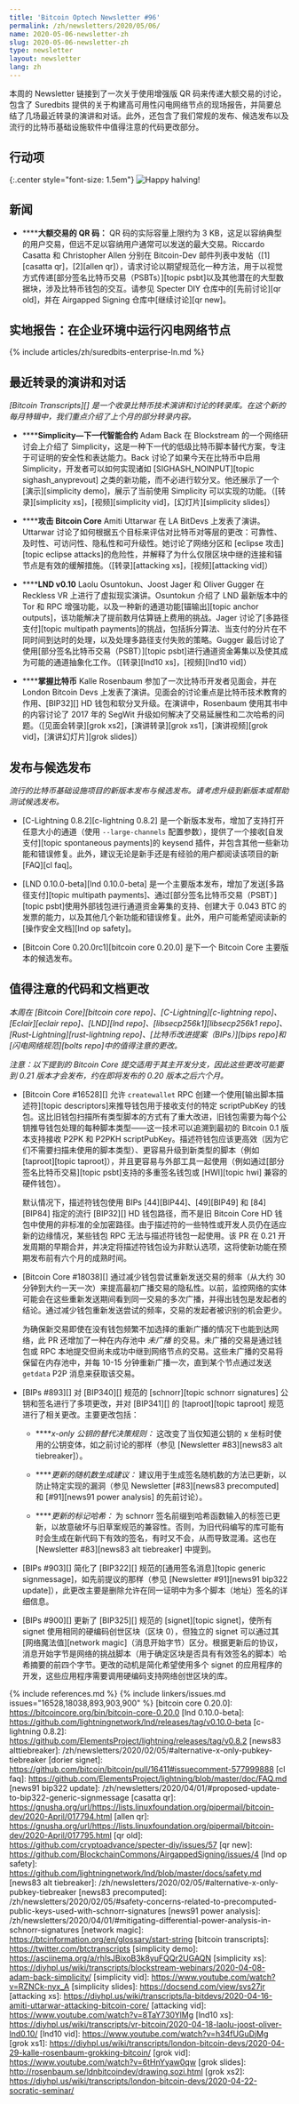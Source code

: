 ```yaml
---
title: 'Bitcoin Optech Newsletter #96'
permalink: /zh/newsletters/2020/05/06/
name: 2020-05-06-newsletter-zh
slug: 2020-05-06-newsletter-zh
type: newsletter
layout: newsletter
lang: zh
---
```

本周的 Newsletter 链接到了一次关于使用增强版 QR 码来传递大额交易的讨论，包含了 Suredbits 提供的关于构建高可用性闪电网络节点的现场报告，并简要总结了几场最近转录的演讲和对话。此外，还包含了我们常规的发布、候选发布以及流行的比特币基础设施软件中值得注意的代码更改部分。

## 行动项

<!-- $$\frac{50}{2^{\lfloor height/210000 \rfloor}}$$ -->

{:.center style="font-size: 1.5em"}
![Happy halving!](/img/posts/2020-05-halving.png)

## 新闻

- **<!--qr-codes-for-large-transactions-->****大额交易的 QR 码：** QR 码的实际容量上限约为 3 KB，这足以容纳典型的用户交易，但远不足以容纳用户通常可以发送的最大交易。Riccardo Casatta 和 Christopher Allen 分别在 Bitcoin-Dev 邮件列表中发帖（[1][casatta qr]，[2][allen qr]），请求讨论以期望规范化一种方法，用于以视觉方式传递[部分签名比特币交易（PSBTs）][topic psbt]以及其他潜在的大型数据块，涉及比特币钱包的交互。请参见 Specter DIY 仓库中的[先前讨论][qr old]，并在 Airgapped Signing 仓库中[继续讨论][qr new]。

## 实地报告：在企业环境中运行闪电网络节点

{% include articles/zh/suredbits-enterprise-ln.md %}

## 最近转录的演讲和对话

*[Bitcoin Transcripts][] 是一个收录比特币技术演讲和讨论的转录库。在这个新的 <!-- TODO: remove "new" next month --> 每月特辑中，我们重点介绍了上个月的部分转录内容。*

- **<!--simplicity-next-generation-smart-contracting-->****Simplicity—下一代智能合约** Adam Back 在 Blockstream 的一个网络研讨会上介绍了 Simplicity，这是一种下一代的低级比特币脚本替代方案，专注于可证明的安全性和表达能力。Back 讨论了如果今天在比特币中启用 Simplicity，开发者可以如何实现诸如 [SIGHASH_NOINPUT][topic sighash_anyprevout] 之类的新功能，而不必进行软分叉。他还展示了一个[演示][simplicity demo]，展示了当前使用 Simplicity 可以实现的功能。（[转录][simplicity xs]，[视频][simplicity vid]，[幻灯片][simplicity slides]）

- **<!--attacking-bitcoin-core-->****攻击 Bitcoin Core** Amiti Uttarwar 在 LA BitDevs 上发表了演讲。Uttarwar 讨论了如何根据五个目标来评估对比特币对等层的更改：可靠性、及时性、可访问性、隐私性和可升级性。她讨论了网络分区和 [eclipse 攻击][topic eclipse attacks]的危险性，并解释了为什么仅限区块中继的连接和锚节点是有效的缓解措施。（[转录][attacking xs]，[视频][attacking vid]）

- **<!--lnd-v0-10-->****LND v0.10** Laolu Osuntokun、Joost Jager 和 Oliver Gugger 在 Reckless VR 上进行了虚拟现实演讲。Osuntokun 介绍了 LND 最新版本中的 Tor 和 RPC 增强功能，以及一种新的通道功能[锚输出][topic anchor outputs]，该功能解决了提前数月估算链上费用的挑战。Jager 讨论了[多路径支付][topic multipath payments]的挑战，包括拆分算法、当支付的分片在不同时间到达时的处理，以及处理多路径支付失败的策略。Gugger 最后讨论了使用[部分签名比特币交易（PSBT）][topic psbt]进行通道资金筹集以及使其成为可能的通道抽象化工作。（[转录][lnd10 xs]，[视频][lnd10 vid]）

- **<!--grokking-bitcoin-->****掌握比特币** Kalle Rosenbaum 参加了一次比特币开发者见面会，并在 London Bitcoin Devs 上发表了演讲。见面会的讨论重点是比特币技术教育的作用、[BIP32][] HD 钱包和软分叉升级。在演讲中，Rosenbaum 使用其书中的内容讨论了 2017 年的 SegWit 升级如何解决了交易延展性和二次哈希的问题。（[见面会转录][grok xs2]，[演讲转录][grok xs1]，[演讲视频][grok vid]，[演讲幻灯片][grok slides]）

## 发布与候选发布

*流行的比特币基础设施项目的新版本发布与候选发布。请考虑升级到新版本或帮助测试候选发布。*

- [C-Lightning 0.8.2][c-lightning 0.8.2] 是一个新版本发布，增加了支持打开任意大小的通道（使用 `--large-channels` 配置参数），提供了一个接收[自发支付][topic spontaneous payments]的 keysend 插件，并包含其他一些新功能和错误修复。此外，建议无论是新手还是有经验的用户都阅读该项目的新 [FAQ][cl faq]。

- [LND 0.10.0-beta][lnd 0.10.0-beta] 是一个主要版本发布，增加了发送[多路径支付][topic multipath payments]、通过[部分签名比特币交易（PSBT）][topic psbt]使用外部钱包进行通道资金筹集的支持、创建大于 0.043 BTC 的发票的能力，以及其他几个新功能和错误修复。此外，用户可能希望阅读新的[操作安全文档][lnd op safety]。

- [Bitcoin Core 0.20.0rc1][bitcoin core 0.20.0] 是下一个 Bitcoin Core 主要版本的候选发布。

## 值得注意的代码和文档更改

*本周在 [Bitcoin Core][bitcoin core repo]、[C-Lightning][c-lightning repo]、[Eclair][eclair repo]、[LND][lnd repo]、[libsecp256k1][libsecp256k1 repo]、[Rust-Lightning][rust-lightning repo]、[比特币改进提案（BIPs）][bips repo]和[闪电网络规范][bolts repo]中的值得注意的更改。*

*注意：以下提到的 Bitcoin Core 提交适用于其主开发分支，因此这些更改可能要到 0.21 版本才会发布，约在即将发布的 0.20 版本之后六个月。*

- [Bitcoin Core #16528][] 允许 `createwallet` RPC 创建一个使用[输出脚本描述符][topic descriptors]来推导钱包用于接收支付的特定 scriptPubKey 的钱包。这比旧钱包扫描所有类型脚本的方式有了重大改进，旧钱包需要为每个公钥推导钱包处理的每种脚本类型——这一技术可以追溯到最初的 Bitcoin 0.1 版本支持接收 P2PK 和 P2PKH scriptPubKey。描述符钱包应该更高效（因为它们不需要扫描未使用的脚本类型）、更容易升级到新类型的脚本（例如 [taproot][topic taproot]），并且更容易与外部工具一起使用（例如通过[部分签名比特币交易][topic psbt]支持的多重签名钱包或 [HWI][topic hwi] 兼容的硬件钱包）。

  默认情况下，描述符钱包使用 BIPs [44][BIP44]、[49][BIP49] 和 [84][BIP84] 指定的流行 [BIP32][] HD 钱包路径，而不是旧 Bitcoin Core HD 钱包中使用的非标准的全加密路径。由于描述符的一些特性或开发人员仍在适应新的边缘情况，某些钱包 RPC 无法与描述符钱包一起使用。该 PR 在 0.21 开发周期的早期合并，并决定将描述符钱包设为非默认选项，这将使新功能在预期发布前有六个月的成熟时间。

- [Bitcoin Core #18038][] 通过减少钱包尝试重新发送交易的频率（从大约 30 分钟到大约一天一次）来提高最初广播交易的隐私性。以前，监控网络的实体可能会在这些重新发送期间看到同一交易的多次广播，并得出钱包是发起者的结论。通过减少钱包重新发送尝试的频率，交易的发起者被识别的机会更少。

  为确保新交易即使在没有钱包频繁不加选择的重新广播的情况下也能到达网络，此 PR 还增加了一种在内存池中 _未广播_ 的交易。未广播的交易是通过钱包或 RPC 本地提交但尚未成功中继到网络节点的交易。这些未广播的交易将保留在内存池中，并每 10-15 分钟重新广播一次，直到某个节点通过发送 `getdata` P2P 消息来获取该交易。

- [BIPs #893][] 对 [BIP340][] 规范的 [schnorr][topic schnorr signatures] 公钥和签名进行了多项更改，并对 [BIP341][] 的 [taproot][topic taproot] 规范进行了相关更改。主要更改包括：

  - **<!--alternative-x-only-pubkey-tiebreaker-->***x-only 公钥的替代决策规则：* 这改变了当仅知道公钥的 x 坐标时使用的公钥变体，如之前讨论的那样（参见 [Newsletter #83][news83 alt tiebreaker]）。

  - **<!--updated-nonce-generation-recommendations-->***更新的随机数生成建议：* 建议用于生成签名随机数的方法已更新，以防止特定实现的漏洞（参见 Newsletter [#83][news83 precomputed] 和 [#91][news91 power analysis] 的先前讨论）。

  - **<!--updated-tagged-hashes-->***更新的标记哈希：* 为 schnorr 签名前缀到哈希函数输入的标签已更新，以故意破坏与旧草案规范的兼容性。否则，为旧代码编写的库可能有时会生成在新代码下有效的签名，有时又不会，从而导致混淆。这也在 [Newsletter #83][news83 alt tiebreaker] 中提到。

- [BIPs #903][] 简化了 [BIP322][] 规范的[通用签名消息][topic generic signmessage]，如先前提议的那样（参见 [Newsletter #91][news91 bip322 update]），此更改主要是删除允许在同一证明中为多个脚本（地址）签名的详细信息。

- [BIPs #900][] 更新了 [BIP325][] 规范的 [signet][topic signet]，使所有 signet 使用相同的硬编码创世区块（区块 0），但独立的 signet 可以通过其[网络魔法值][network magic]（消息开始字节）区分。根据更新后的协议，消息开始字节是网络的挑战脚本（用于确定区块是否具有有效签名的脚本）哈希摘要的前四个字节。更改的动机是简化希望使用多个 signet 的应用程序的开发，这些应用程序需要调用硬编码支持网络创世区块的库。

{% include references.md %}
{% include linkers/issues.md issues="16528,18038,893,903,900" %}
[bitcoin core 0.20.0]: https://bitcoincore.org/bin/bitcoin-core-0.20.0
[lnd 0.10.0-beta]: https://github.com/lightningnetwork/lnd/releases/tag/v0.10.0-beta
[c-lightning 0.8.2]: https://github.com/ElementsProject/lightning/releases/tag/v0.8.2
[news83 alttiebreaker]: /zh/newsletters/2020/02/05/#alternative-x-only-pubkey-tiebreaker
[dorier signet]: https://github.com/bitcoin/bitcoin/pull/16411#issuecomment-577999888
[cl faq]: https://github.com/ElementsProject/lightning/blob/master/doc/FAQ.md
[news91 bip322 update]: /zh/newsletters/2020/04/01/#proposed-update-to-bip322-generic-signmessage
[casatta qr]: https://gnusha.org/url/https://lists.linuxfoundation.org/pipermail/bitcoin-dev/2020-April/017794.html
[allen qr]: https://gnusha.org/url/https://lists.linuxfoundation.org/pipermail/bitcoin-dev/2020-April/017795.html
[qr old]: https://github.com/cryptoadvance/specter-diy/issues/57
[qr new]: https://github.com/BlockchainCommons/AirgappedSigning/issues/4
[lnd op safety]: https://github.com/lightningnetwork/lnd/blob/master/docs/safety.md
[news83 alt tiebreaker]: /zh/newsletters/2020/02/05/#alternative-x-only-pubkey-tiebreaker
[news83 precomputed]: /zh/newsletters/2020/02/05/#safety-concerns-related-to-precomputed-public-keys-used-with-schnorr-signatures
[news91 power analysis]: /zh/newsletters/2020/04/01/#mitigating-differential-power-analysis-in-schnorr-signatures
[network magic]: https://btcinformation.org/en/glossary/start-string
[bitcoin transcripts]: https://twitter.com/btctranscripts
[simplicity demo]: https://asciinema.org/a/rhIsJBixoB3k8yuFQQr2UGAQN
[simplicity xs]: https://diyhpl.us/wiki/transcripts/blockstream-webinars/2020-04-08-adam-back-simplicity/
[simplicity vid]: https://www.youtube.com/watch?v=RZNCk-nyx_A
[simplicity slides]: https://docsend.com/view/svs27jr
[attacking xs]: https://diyhpl.us/wiki/transcripts/la-bitdevs/2020-04-16-amiti-uttarwar-attacking-bitcoin-core/
[attacking vid]: https://www.youtube.com/watch?v=8TaY730YlMg
[lnd10 xs]: https://diyhpl.us/wiki/transcripts/vr-bitcoin/2020-04-18-laolu-joost-oliver-lnd0.10/
[lnd10 vid]: https://www.youtube.com/watch?v=h34fUGuDjMg
[grok xs1]: https://diyhpl.us/wiki/transcripts/london-bitcoin-devs/2020-04-29-kalle-rosenbaum-grokking-bitcoin/
[grok vid]: https://www.youtube.com/watch?v=6tHnYyaw0qw
[grok slides]: http://rosenbaum.se/ldnbitcoindev/drawing.sozi.html
[grok xs2]: https://diyhpl.us/wiki/transcripts/london-bitcoin-devs/2020-04-22-socratic-seminar/
